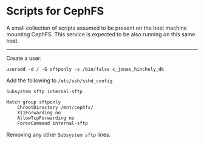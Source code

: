 # Scripts for CephFS

A small collection of scripts assumed to be present on the host machine mounting CephFS. This service is expected to
be also running on this same host.

---

Create a user:

```
useradd -d / -G sftponly -s /bin/false c_jonas_hinchely_dk
```

Add the following to `/etc/ssh/sshd_config`

```
Subsystem sftp internal-sftp

Match group sftponly
    ChrootDirectory /mnt/cephfs/
    X11Forwarding no
    AllowTcpForwarding no
    ForceCommand internal-sftp
```

Removing any other `Subsystem sftp` lines.

